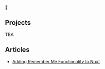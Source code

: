 👋

## Projects
TBA

## Articles
* [Adding Remember Me Functionality to Nuxt](https://paigejones.me/nuxt-auth-remember-me)
